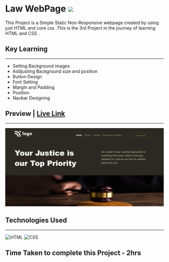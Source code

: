# Law WebPage  ![](	https://img.shields.io/website-up-down-green-red/http/monip.org.svg)

This Project is a Simple Static Non-Responsive webpage created by using just HTML and core css .This is the 3rd Project in the journey of learning HTML and CSS .

## Key Learning 
***
- Setting Background images 
- Addjusting Background size and position 
- Button Design 
- Font Setting
- Margin and Padding 
- Position 
- Navbar Designing 

## Preview |     [Live Link](https://law-firm-03.netlify.app)
***
![ScreenShot](./ScreenShot.PNG)

## Technologies Used 
***
![HTML](https://img.shields.io/badge/HTML5-E34F26?style=for-the-badge&logo=html5&logoColor=white)
![CSS](	https://img.shields.io/badge/CSS3-1572B6?style=for-the-badge&logo=css3&logoColor=white)

## Time Taken to complete this Project - 2hrs



